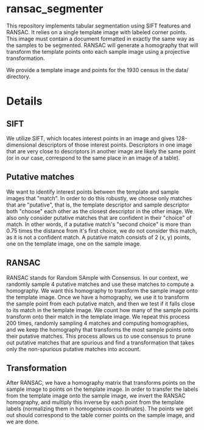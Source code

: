 # ransac_segmenter

This repository implements tabular segmentation using SIFT features and RANSAC.
It relies on a single template image with labeled corner points. This image must contain
a document formatted in exactly the same way as the samples to be segmented.
RANSAC will generate a homography that will transform the template points onto each
sample image using a projective transformation.

We provide a template image and points for the 1930 census in the data/ directory.

# Details

## SIFT

We utilize SIFT, which locates interest points in an image and gives 128-dimensional
descriptors of those interest points. Descriptors in one image that are very close to
descriptors in another image are likely the same point (or in our case, correspond to the
same place in an image of a table).

## Putative matches
We want to identify interest points between the template and sample images that "match".
In order to do this robustly, we choose only matches that are "putative", that is, the
template descriptor and sample descriptor both "choose" each other as the closest descriptor
in the other image. We also only consider putative matches that are confident in their "choice"
of match. In other words, if a putative match's "second choice" is more than 0.75 times the
distance from it's first choice, we do not consider this match, as it is not a confident match.
A putative match consists of 2 (x, y) points, one on the template image, one on the sample image.

## RANSAC
RANSAC stands for Random SAmple with Consensus. In our context, we randomly sample 4 putative
matches and use these matches to compute a homography. We want this homography to transform the
sample image onto the template image. Once we have a homography, we use it to transform the sample
point from each putative match, and then we test if it falls close to its match in the template
image. We count how many of the sample points transform onto their match in the template image.
We repeat this process 200 times, randomly sampling 4 matches and computing homographies,
and we keep the homography that transforms the most sample points onto their putative matches.
This process allows us to use consensus to prune out putative matches that are spurious and
find a transformation that takes only the non-spurious putative matches into account.

## Transformation
After RANSAC, we have a homography matrix that transforms points on the sample image to
points on the template image. In order to transfer the labels from the template image onto
the sample image, we invert the RANSAC homography, and multiply this inverse by each point
from the template labels (normalizing them in homogeneous coordinates). The points we get out
should correspond to the table corner points on the sample image, and we are done.
